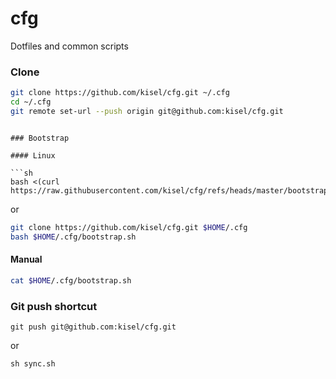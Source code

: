 cfg
====
Dotfiles and common scripts

### Clone
```sh
git clone https://github.com/kisel/cfg.git ~/.cfg
cd ~/.cfg
git remote set-url --push origin git@github.com:kisel/cfg.git
```

```

### Bootstrap

#### Linux

```sh
bash <(curl https://raw.githubusercontent.com/kisel/cfg/refs/heads/master/bootstrap.sh)
```

or 
```sh
git clone https://github.com/kisel/cfg.git $HOME/.cfg
bash $HOME/.cfg/bootstrap.sh
```


#### Manual

```sh
cat $HOME/.cfg/bootstrap.sh
```

### Git push shortcut

```
git push git@github.com:kisel/cfg.git
```

or 
```
sh sync.sh
```


